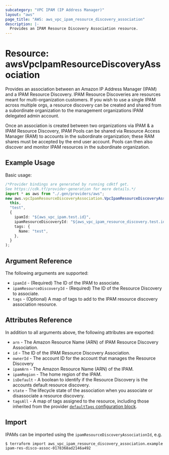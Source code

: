 ```yaml
---
subcategory: "VPC IPAM (IP Address Manager)"
layout: "aws"
page_title: "AWS: aws_vpc_ipam_resource_discovery_association"
description: |-
  Provides an IPAM Resource Discovery Association resource.
---
```


# Resource: awsVpcIpamResourceDiscoveryAssociation

Provides an association between an Amazon IP Address Manager (IPAM) and a IPAM Resource Discovery. IPAM Resource Discoveries are resources meant for multi-organization customers. If you wish to use a single IPAM across multiple orgs, a resource discovery can be created and shared from a subordinate organization to the management organizations IPAM delegated admin account.

Once an association is created between two organizations via IPAM & a IPAM Resource Discovery, IPAM Pools can be shared via Resource Access Manager (RAM) to accounts in the subordinate organization; these RAM shares must be accepted by the end user account. Pools can then also discover and monitor IPAM resources in the subordinate organization.

## Example Usage

Basic usage:

```typescript
/*Provider bindings are generated by running cdktf get.
See https://cdk.tf/provider-generation for more details.*/
import * as aws from "./.gen/providers/aws";
new aws.vpcIpamResourceDiscoveryAssociation.VpcIpamResourceDiscoveryAssociation(
  this,
  "test",
  {
    ipamId: "${aws_vpc_ipam.test.id}",
    ipamResourceDiscoveryId: "${aws_vpc_ipam_resource_discovery.test.id}",
    tags: {
      Name: "test",
    },
  }
);

```

## Argument Reference

The following arguments are supported:

* `ipamId` - (Required) The ID of the IPAM to associate.
* `ipamResourceDiscoveryId` - (Required) The ID of the Resource Discovery to associate.
* `tags` - (Optional) A map of tags to add to the IPAM resource discovery association resource.

## Attributes Reference

In addition to all arguments above, the following attributes are exported:

* `arn` - The Amazon Resource Name (ARN) of IPAM Resource Discovery Association.
* `id` - The ID of the IPAM Resource Discovery Association.
* `ownerId` - The account ID for the account that manages the Resource Discovery
* `ipamArn` - The Amazon Resource Name (ARN) of the IPAM.
* `ipamRegion` - The home region of the IPAM.
* `isDefault` - A boolean to identify if the Resource Discovery is the accounts default resource discovery.
* `state` - The lifecycle state of the association when you associate or disassociate a resource discovery.
* `tagsAll` - A map of tags assigned to the resource, including those inherited from the provider [`defaultTags` configuration block](https://registry.terraform.io/providers/hashicorp/aws/latest/docs#default_tags-configuration-block).

## Import

IPAMs can be imported using the `ipamResourceDiscoveryAssociationId`, e.g.

```console
$ terraform import aws_vpc_ipam_resource_discovery_association.example ipam-res-disco-assoc-0178368ad2146a492
```

